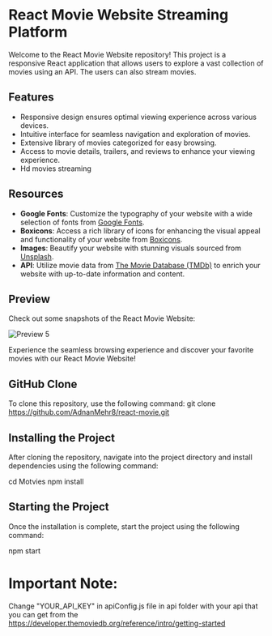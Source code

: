 # React Movie Website Streaming Platform

Welcome to the React Movie Website repository! This project is a responsive React application that allows users to explore a vast collection of movies using an API. The users can also stream movies.

## Features

- Responsive design ensures optimal viewing experience across various devices.
- Intuitive interface for seamless navigation and exploration of movies.
- Extensive library of movies categorized for easy browsing.
- Access to movie details, trailers, and reviews to enhance your viewing experience.
- Hd movies streaming 


## Resources

- **Google Fonts**: Customize the typography of your website with a wide selection of fonts from [Google Fonts](https://fonts.google.com/).
- **Boxicons**: Access a rich library of icons for enhancing the visual appeal and functionality of your website from [Boxicons](https://boxicons.com/).
- **Images**: Beautify your website with stunning visuals sourced from [Unsplash](https://unsplash.com/).
- **API**: Utilize movie data from [The Movie Database (TMDb)](https://www.themoviedb.org/) to enrich your website with up-to-date information and content.

## Preview

Check out some snapshots of the React Movie Website:



![Preview 5](https://github.com/AdnanMehr8/react-movie/blob/main/Motvies/src/assets/Screenshot%20(43).png?raw=true)

Experience the seamless browsing experience and discover your favorite movies with our React Movie Website!

## GitHub Clone

To clone this repository, use the following command:
git clone https://github.com/AdnanMehr8/react-movie.git


## Installing the Project

After cloning the repository, navigate into the project directory and install dependencies using the following command:

cd Motvies
npm install


## Starting the Project

Once the installation is complete, start the project using the following command:

npm start

# Important Note:
Change "YOUR_API_KEY" in apiConfig.js file in api folder with your api that you can get from the https://developer.themoviedb.org/reference/intro/getting-started

